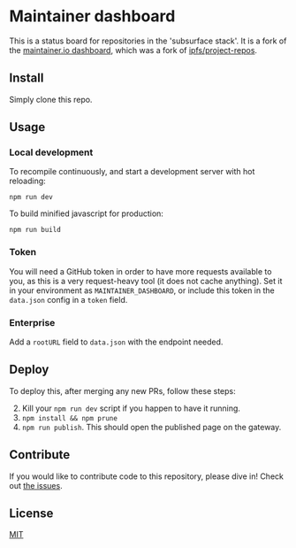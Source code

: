 # Maintainer dashboard

This is a status board for repositories in the 'subsurface stack'. It is a fork of the [maintainer.io dashboard](https://github.com/mntnr/dashboard), which was a fork of [ipfs/project-repos](https://github.com/ipfs/project-repos).


## Install

Simply clone this repo.


## Usage

### Local development

To recompile continuously, and start a development server with hot reloading:

    npm run dev

To build minified javascript for production:

    npm run build

### Token

You will need a GitHub token in order to have more requests available to you, as this is a very request-heavy tool (it does not cache anything). Set it in your environment as `MAINTAINER_DASHBOARD`, or include this token in the `data.json` config in a `token` field.

### Enterprise

Add a `rootURL` field to `data.json` with the endpoint needed.


## Deploy

To deploy this, after merging any new PRs, follow these steps:

2. Kill your `npm run dev` script if you happen to have it running.
3. `npm install && npm prune`
4. `npm run publish`. This should open the published page on the gateway.


## Contribute

If you would like to contribute code to this repository, please dive in! Check out [the issues](//github.com/kwinkunks/dashboard/issues).


## License

[MIT](LICENSE)
